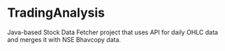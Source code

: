 # TradingAnalysis
 Java-based Stock Data Fetcher project that uses API for daily OHLC data and merges it with NSE Bhavcopy data.
